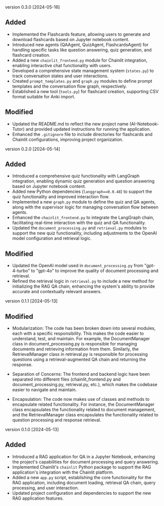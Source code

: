version 0.3.0 [2024-05-16]

## Added

- Implemented the Flashcards feature, allowing users to generate and download flashcards based on Jupyter notebook content.
- Introduced new agents (QAAgent, QuizAgent, FlashcardsAgent) for handling specific tasks like question answering, quiz generation, and flashcard creation.
- Added a new `chainlit_frontend.py` module for Chainlit integration, enabling interactive chat functionality with users.
- Developed a comprehensive state management system (`states.py`) to track conversation states and user interactions.
- Created `prompt_templates.py` and `graph.py` modules to define prompt templates and the conversation flow graph, respectively.
- Established a new tool (`tools.py`) for flashcard creation, supporting CSV format suitable for Anki import.

## Modified

- Updated the README.md to reflect the new project name (AI-Notebook-Tutor) and provided updated instructions for running the application.
- Enhanced the `.gitignore` file to include directories for flashcards and Chainlit configurations, improving project organization.

version 0.2.0 [2024-05-14]

## Added

- Introduced a comprehensive quiz functionality with LangGraph integration, enabling dynamic quiz generation and question answering based on Jupyter notebook content.
- Added new Python dependencies (`langgraph==0.0.48`) to support the quiz functionality and improved interaction flow.
- Implemented a new `graph.py` module to define the quiz and QA agents, along with the supervisor logic for managing conversation flow between agents.
- Enhanced the `chainlit_frontend.py` to integrate the LangGraph chain, facilitating real-time interaction with the quiz and QA functionality.
- Updated the `document_processing.py` and `retrieval.py` modules to support the new quiz functionality, including adjustments to the OpenAI model configuration and retrieval logic.

## Modified

- Updated the OpenAI model used in `document_processing.py` from "gpt-4-turbo" to "gpt-4o" to improve the quality of document processing and retrieval.
- Refined the retrieval logic in `retrieval.py` to include a new method for initializing the RAG QA chain, enhancing the system's ability to provide accurate and contextually relevant answers.

version 0.1.1 [2024-05-13]

## Modified

- Modularization: The code has been broken down into several modules, each with a specific responsibility. This makes the code easier to understand, test, and maintain. For example, the DocumentManager class in document_processing.py is responsible for managing documents and retrieving information from them. Similarly, the RetrievalManager class in retrieval.py is responsible for processing questions using a retrieval-augmented QA chain and returning the response.

- Separation of Concerns: The frontend and backend logic have been separated into different files (chainlit_frontend.py and document_processing.py, retrieval.py, etc.), which makes the codebase easier to navigate and maintain.

- Encapsulation: The code now makes use of classes and methods to encapsulate related functionality. For instance, the DocumentManager class encapsulates the functionality related to document management, and the RetrievalManager class encapsulates the functionality related to question processing and response retrieval.

version 0.1.0 [2024-05-13]

## Added

- Introduced a RAG application for QA in a Jupyter Notebook, enhancing the project's capabilities for document processing and query answering.
- Implemented Chainlit's `chainlit` Python package to support the RAG application's integration with the Chainlit platform.
- Added a new `app.py` script, establishing the core functionality for the RAG application, including document loading, retrieval QA chain, query processing, and user interaction.
- Updated project configuration and dependencies to support the new RAG application features.
